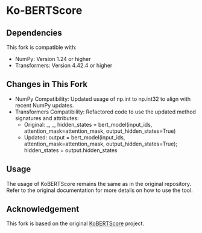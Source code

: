# Ko-BERTScore

## Dependencies
This fork is compatible with:

* NumPy: Version 1.24 or higher
* Transformers: Version 4.42.4 or higher

## Changes in This Fork
* NumPy Compatibility: Updated usage of np.int to np.int32 to align with recent NumPy updates.
* Transformers Compatibility: Refactored code to use the updated method signatures and attributes:
    * Original: _, _, hidden_states = bert_model(input_ids, attention_mask=attention_mask, output_hidden_states=True)
    * Updated: output = bert_model(input_ids, attention_mask=attention_mask, output_hidden_states=True); hidden_states = output.hidden_states

## Usage
The usage of KoBERTScore remains the same as in the original repository. Refer to the original documentation for more details on how to use the tool.

## Acknowledgement
This fork is based on the original [KoBERTScore](https://github.com/lovit/KoBERTScore) project.
